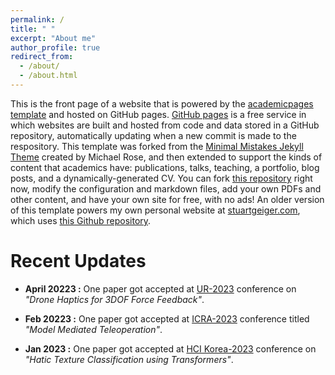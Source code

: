 ```yaml
---
permalink: /
title: " "
excerpt: "About me"
author_profile: true
redirect_from: 
  - /about/
  - /about.html
---
```


This is the front page of a website that is powered by the [academicpages template](https://github.com/academicpages/academicpages.github.io) and hosted on GitHub pages. [GitHub pages](https://pages.github.com) is a free service in which websites are built and hosted from code and data stored in a GitHub repository, automatically updating when a new commit is made to the respository. This template was forked from the [Minimal Mistakes Jekyll Theme](https://mmistakes.github.io/minimal-mistakes/) created by Michael Rose, and then extended to support the kinds of content that academics have: publications, talks, teaching, a portfolio, blog posts, and a dynamically-generated CV. You can fork [this repository](https://github.com/academicpages/academicpages.github.io) right now, modify the configuration and markdown files, add your own PDFs and other content, and have your own site for free, with no ads! An older version of this template powers my own personal website at [stuartgeiger.com](http://stuartgeiger.com), which uses [this Github repository](https://github.com/staeiou/staeiou.github.io).




Recent Updates
======
- **April 20223 :**  One paper got accepted at [UR-2023](https://2023.ubiquitousrobots.org/) conference on *"Drone Haptics for 3DOF Force Feedback"*.

- **Feb 20223   :**  One paper got accepted at [ICRA-2023](https://www.icra2023.org/) conference titled *"Model Mediated Teleoperation"*.

- **Jan 2023    :**  One paper got accepted at [HCI Korea-2023](https://hcikorea.org/) conference on *"Hatic Texture Classification using Transformers"*.










